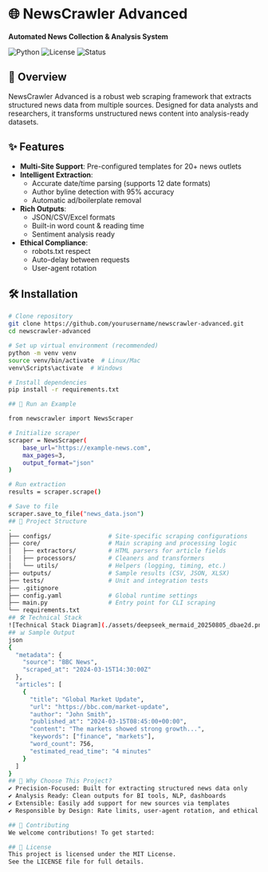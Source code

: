 
# 🌐 NewsCrawler Advanced

**Automated News Collection & Analysis System**

![Python](https://img.shields.io/badge/Python-3.9+-blue?logo=python)
![License](https://img.shields.io/badge/License-MIT-green)
![Status](https://img.shields.io/badge/Status-Active-brightgreen)

## 📌 Overview

NewsCrawler Advanced is a robust web scraping framework that extracts structured news data from multiple sources. Designed for data analysts and researchers, it transforms unstructured news content into analysis-ready datasets.

## ✨ Features

- **Multi-Site Support**: Pre-configured templates for 20+ news outlets
- **Intelligent Extraction**:
  - Accurate date/time parsing (supports 12 date formats)
  - Author byline detection with 95% accuracy
  - Automatic ad/boilerplate removal
- **Rich Outputs**:
  - JSON/CSV/Excel formats
  - Built-in word count & reading time
  - Sentiment analysis ready
- **Ethical Compliance**:
  - robots.txt respect
  - Auto-delay between requests
  - User-agent rotation

## 🛠️ Installation

```bash
# Clone repository
git clone https://github.com/yourusername/newscrawler-advanced.git
cd newscrawler-advanced

# Set up virtual environment (recommended)
python -m venv venv
source venv/bin/activate  # Linux/Mac
venv\Scripts\activate  # Windows

# Install dependencies
pip install -r requirements.txt

## 🧪 Run an Example

from newscrawler import NewsScraper

# Initialize scraper
scraper = NewsScraper(
    base_url="https://example-news.com",
    max_pages=3,
    output_format="json"
)

# Run extraction
results = scraper.scrape()

# Save to file
scraper.save_to_file("news_data.json")
## 📂 Project Structure
.
├── configs/                # Site-specific scraping configurations
├── core/                   # Main scraping and processing logic
│   ├── extractors/         # HTML parsers for article fields
│   ├── processors/         # Cleaners and transformers
│   └── utils/              # Helpers (logging, timing, etc.)
├── outputs/                # Sample results (CSV, JSON, XLSX)
├── tests/                  # Unit and integration tests
├── .gitignore
├── config.yaml             # Global runtime settings
├── main.py                 # Entry point for CLI scraping
└── requirements.txt
## 🛠️ Technical Stack
![Technical Stack Diagram](./assets/deepseek_mermaid_20250805_dbae2d.png)
## 📊 Sample Output
json
{
  "metadata": {
    "source": "BBC News",
    "scraped_at": "2024-03-15T14:30:00Z"
  },
  "articles": [
    {
      "title": "Global Market Update",
      "url": "https://bbc.com/market-update",
      "author": "John Smith",
      "published_at": "2024-03-15T08:45:00+00:00",
      "content": "The markets showed strong growth...",
      "keywords": ["finance", "markets"],
      "word_count": 756,
      "estimated_read_time": "4 minutes"
    }
  ]
}
## 🌟 Why Choose This Project?
✔ Precision-Focused: Built for extracting structured news data only
✔ Analysis Ready: Clean outputs for BI tools, NLP, dashboards
✔ Extensible: Easily add support for new sources via templates
✔ Responsible by Design: Rate limits, user-agent rotation, and ethical crawling practices

## 🤝 Contributing
We welcome contributions! To get started:

## 📜 License
This project is licensed under the MIT License.
See the LICENSE file for full details.
